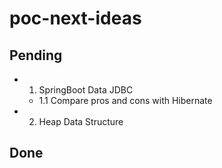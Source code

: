 # poc-next-ideas

## Pending
- 1. SpringBoot Data JDBC
  - 1.1 Compare pros and cons with Hibernate
- 2. Heap Data Structure

## Done
